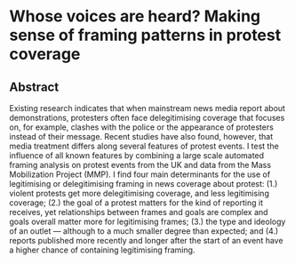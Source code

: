 
# Whose voices are heard? Making sense of framing patterns in protest coverage

<!-- badges: start -->
<!-- [![R-CMD-check](https://github.com/JBGruber/paper_voices/workflows/compile/badge.svg)](https://github.com/JBGruber/paper_voices/actions) -->
<!-- badges: end -->

## Abstract

Existing research indicates that when mainstream news media report about
demonstrations, protesters often face delegitimising coverage that
focuses on, for example, clashes with the police or the appearance of
protesters instead of their message. Recent studies have also found,
however, that media treatment differs along several features of protest
events. I test the influence of all known features by combining a large
scale automated framing analysis on protest events from the UK and data
from the Mass Mobilization Project (MMP). I find four main determinants
for the use of legitimising or delegitimising framing in news coverage
about protest: (1.) violent protests get more delegitimising coverage,
and less legitimising coverage; (2.) the goal of a protest matters for
the kind of reporting it receives, yet relationships between frames and
goals are complex and goals overall matter more for legitimising frames;
(3.) the type and ideology of an outlet — although to a much smaller
degree than expected; and (4.) reports published more recently and
longer after the start of an event have a higher chance of containing
legitimising framing.
